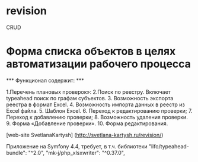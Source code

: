 # revision
CRUD

Форма списка объектов в целях автоматизации рабочего процесса
=====================


*** Функционал содержит: ***

1.Перечень плановых проверок»:
2.Поиск по реестру. Включает typeahead поиск по графам субъектов.
3. Возможность экспорта реестра в формат Excel.
4. Возможность импорта данных в  реестр из Excel файла.
5. Шаблон Excel.
6. Переход к редактированию проверки;
7. Переход к добавлению проверки;
8. Возможность удаления проверки.
9. Форма «Добавление проверки».
10. Форма редактирования.


[web-site SvetlanaKartysh] (http://svetlana-kartysh.ru/revision/)

Приложение на Symfony 4.4, требует, в т.ч.  библиотеки 
"lifo/typeahead-bundle": "^2.0",
"mk-j/php_xlsxwriter": "^0.37.0",
